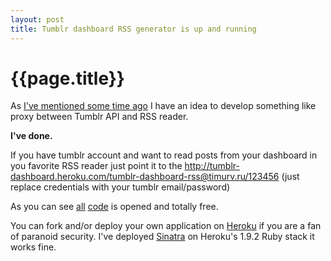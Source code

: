 ```yaml
---
layout: post
title: Tumblr dashboard RSS generator is up and running
---
```


# {{page.title}}

As [I've mentioned some time ago](http://blog.timurv.ru/2010/08/26/rss-fead-for-tumblr-dashboard) I have an idea to develop something like proxy between Tumblr API and RSS reader.

**I've done.**

If you have tumblr account and want to read posts from your dashboard in you favorite RSS reader just point it to the <a href="http://tumblr-dashboard.heroku.com/tumblr-dashboard-rss@timurv.ru/123456" target="_blank">http://tumblr-dashboard.heroku.com/tumblr-dashboard-rss@timurv.ru/123456</a> (just replace credentials with your tumblr email/password)

As you can see <a href="http://github.com/timurvafin/tumblr-dashboard-rss" target="_blank">all</a> <a href="http://github.com/timurvafin/tumblr-dashboard-rss-sinatra-app" target="_blank">code</a> is opened and totally free.

You can fork and/or deploy your own application on [Heroku](http://heroku.com/) if you are a fan of paranoid security. I've deployed [Sinatra](http://www.sinatrarb.com/) on Heroku's 1.9.2 Ruby stack it works fine.
